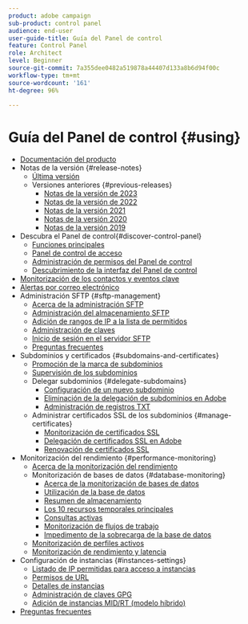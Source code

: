 ```yaml
---
product: adobe campaign
sub-product: control panel
audience: end-user
user-guide-title: Guía del Panel de control
feature: Control Panel
role: Architect
level: Beginner
source-git-commit: 7a355dee0482a519878a44407d133a8b6d94f00c
workflow-type: tm+mt
source-wordcount: '161'
ht-degree: 96%

---
```



# Guía del Panel de control {#using}

+ [Documentación del producto](control-panel-home.md)
+ Notas de la versión  {#release-notes}
   + [Última versión](rn/release-notes.md)
   + Versiones anteriores {#previous-releases}
      + [Notas de la versión de 2023](rn/release-notes-2023.md)
      + [Notas de la versión de 2022](rn/release-notes-2022.md)
      + [Notas de la versión 2021](rn/release-notes-2021.md)
      + [Notas de la versión 2020](rn/release-notes-2020.md)
      + [Notas de la versión 2019](rn/release-notes-2019.md)
+ Descubra el Panel de control{#discover-control-panel}
   + [Funciones principales](discover/using/key-features.md)
   + [Panel de control de acceso](discover/using/accessing-control-panel.md)
   + [Administración de permisos del Panel de control](discover/using/managing-permissions.md)
   + [Descubrimiento de la interfaz del Panel de control](discover/using/discovering-the-interface.md)
+ [Monitorización de los contactos y eventos clave](service-events/service-events.md)
+ [Alertas por correo electrónico](performance-monitoring/using/email-alerting.md)
+ Administración SFTP {#sftp-management}
   + [Acerca de la administración SFTP](sftp/using/about-sftp-management.md)
   + [Administración del almacenamiento SFTP](sftp/using/sftp-storage-management.md)
   + [Adición de rangos de IP a la lista de permitidos](sftp/using/ip-range-allow-listing.md)
   + [Administración de claves](sftp/using/key-management.md)
   + [Inicio de sesión en el servidor SFTP](sftp/using/logging-into-sftp-server.md)
   + [Preguntas frecuentes](sftp/using/common-questions.md)
+ Subdominios y certificados {#subdomains-and-certificates}
   + [Promoción de la marca de subdominios](subdomains-certificates/using/subdomains-branding.md)
   + [Supervisión de los subdominios](subdomains-certificates/using/monitoring-subdomains.md)
   + Delegar subdominios {#delegate-subdomains}
      + [Configuración de un nuevo subdominio](subdomains-certificates/using/setting-up-new-subdomain.md)
      + [Eliminación de la delegación de subdominios en Adobe](subdomains-certificates/using/remove-delegated-subdomains.md)
      + [Administración de registros TXT](subdomains-certificates/using/managing-txt-records.md)
   + Administrar certificados SSL de los subdominios {#manage-certificates}
      + [Monitorización de certificados SSL](subdomains-certificates/using/monitoring-ssl-certificates.md)
      + [Delegación de certificados SSL en Adobe](subdomains-certificates/using/delegate-ssl.md)
      + [Renovación de certificados SSL](subdomains-certificates/using/renewing-subdomain-certificate.md)
+ Monitorización del rendimiento {#performance-monitoring}
   + [Acerca de la monitorización del rendimiento](performance-monitoring/using/about-performance-monitoring.md)
   + Monitorización de bases de datos {#database-monitoring}
      + [Acerca de la monitorización de bases de datos](performance-monitoring/using/database-monitoring.md)
      + [Utilización de la base de datos](performance-monitoring/using/database-utilization.md)
      + [Resumen de almacenamiento](performance-monitoring/using/database-storage-overview.md)
      + [Los 10 recursos temporales principales](performance-monitoring/using/database-top-ten-resources.md)
      + [Consultas activas](performance-monitoring/using/database-active-queries.md)
      + [Monitorización de flujos de trabajo](performance-monitoring/using/workflow-monitoring.md)
      + [Impedimento de la sobrecarga de la base de datos](performance-monitoring/using/database-preventing-overload.md)
   + [Monitorización de perfiles activos](performance-monitoring/using/active-profiles-monitoring.md)
   + [Monitorización de rendimiento y latencia](performance-monitoring/using/throughputs-latencies.md)
+ Configuración de instancias {#instances-settings}
   + [Listado de IP permitidas para acceso a instancias](instances-settings/using/ip-allow-listing-instance-access.md)
   + [Permisos de URL](instances-settings/using/url-permissions.md)
   + [Detalles de instancias](instances-settings/using/instance-details.md)
   + [Administración de claves GPG](instances-settings/using/gpg-keys-management.md)
   + [Adición de instancias MID/RT (modelo híbrido)](instances-settings/using/external-accounts.md)
+ [Preguntas frecuentes](faq.md)

